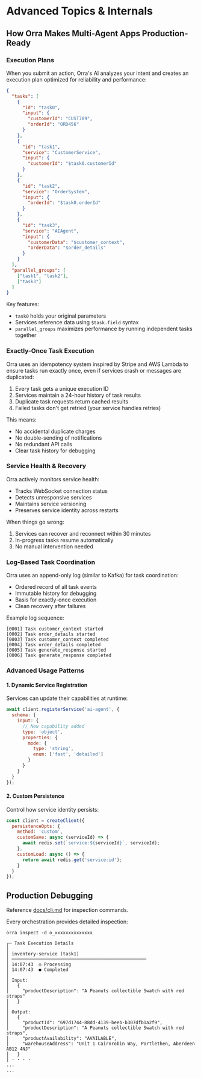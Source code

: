 # Advanced Topics & Internals

## How Orra Makes Multi-Agent Apps Production-Ready

### Execution Plans

When you submit an action, Orra's AI analyzes your intent and creates an execution plan optimized for reliability and performance:

```json
{
  "tasks": [
    {
      "id": "task0",
      "input": {
        "customerId": "CUST789",
        "orderId": "ORD456"
      }
    },
    {
      "id": "task1",
      "service": "CustomerService",
      "input": {
        "customerId": "$task0.customerId"
      }
    },
    {
      "id": "task2",
      "service": "OrderSystem",
      "input": {
        "orderId": "$task0.orderId"
      }
    },
    {
      "id": "task3",
      "service": "AIAgent",
      "input": {
        "customerData": "$customer_context",
        "orderData": "$order_details"
      }
    }
  ],
  "parallel_groups": [
    ["task1", "task2"],
    ["task3"]
  ]
}
```

Key features:
- `task0` holds your original parameters
- Services reference data using `$task.field` syntax
- `parallel_groups` maximizes performance by running independent tasks together

### Exactly-Once Task Execution

Orra uses an idempotency system inspired by Stripe and AWS Lambda to ensure tasks run exactly once, even if services crash or messages are duplicated:

1. Every task gets a unique execution ID
2. Services maintain a 24-hour history of task results
3. Duplicate task requests return cached results
4. Failed tasks don't get retried (your service handles retries)

This means:
- No accidental duplicate charges
- No double-sending of notifications
- No redundant API calls
- Clear task history for debugging

### Service Health & Recovery

Orra actively monitors service health:
- Tracks WebSocket connection status
- Detects unresponsive services
- Maintains service versioning
- Preserves service identity across restarts

When things go wrong:
1. Services can recover and reconnect within 30 minutes
2. In-progress tasks resume automatically
3. No manual intervention needed

### Log-Based Task Coordination

Orra uses an append-only log (similar to Kafka) for task coordination:
- Ordered record of all task events
- Immutable history for debugging
- Basis for exactly-once execution
- Clean recovery after failures

Example log sequence:
```
[0001] Task customer_context started
[0002] Task order_details started
[0003] Task customer_context completed
[0004] Task order_details completed
[0005] Task generate_response started
[0006] Task generate_response completed
```

### Advanced Usage Patterns

#### 1. Dynamic Service Registration

Services can update their capabilities at runtime:
```javascript
await client.registerService('ai-agent', {
  schema: {
    input: {
      // New capability added
      type: 'object',
      properties: {
        mode: { 
          type: 'string',
          enum: ['fast', 'detailed']
        }
      }
    }
  }
});
```

#### 2. Custom Persistence

Control how service identity persists:
```javascript
const client = createClient({
  persistenceOpts: {
    method: 'custom',
    customSave: async (serviceId) => {
      await redis.set(`service:${serviceId}`, serviceId);
    },
    customLoad: async () => {
      return await redis.get('service:id');
    }
  }
});
```

## Production Debugging

Reference [docs/cli.md](cli.md) for inspection commands.

Every orchestration provides detailed inspection:

```shell
orra inspect -d o_xxxxxxxxxxxxxx

┌─ Task Execution Details
│
│ inventory-service (task1)
│ ──────────────────────────────────────────────────
│ 14:07:43  ◎ Processing
│ 14:07:43  ● Completed
│
│ Input:
│   {
│     "productDescription": "A Peanuts collectible Swatch with red straps"
│   }
│
│ Output:
│   {
│     "productId": "697d1744-88dd-4139-beeb-b307dfb1a2f9",
│     "productDescription": "A Peanuts collectible Swatch with red straps",
│     "productAvailability": "AVAILABLE",
│     "warehouseAddress": "Unit 1 Cairnrobin Way, Portlethen, Aberdeen AB12 4NJ"
│   }
│ · · · ·
...
...
```
